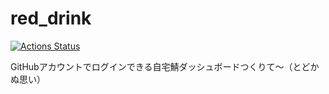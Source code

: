 # red_drink

[![Actions Status](https://github.com/ekuinox/red_drink/workflows/red_drink/badge.svg)](https://github.com/ekuinox/red_drink/actions)

GitHubアカウントでログインできる自宅鯖ダッシュボードつくりて～（とどかぬ思い）

